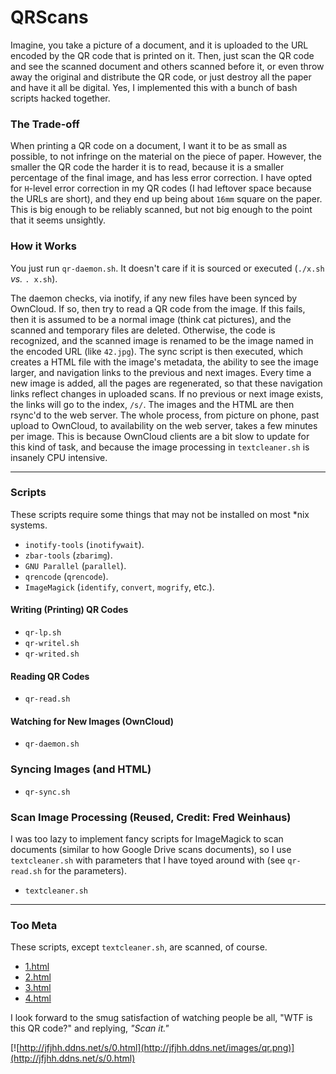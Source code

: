 QRScans
=======

Imagine, you take a picture of a document, and it is uploaded to the URL encoded
by the QR code that is printed on it. Then, just scan the QR code and see the
scanned document and others scanned before it, or even throw away the original
and distribute the QR code, or just destroy all the paper and have it all be
digital. Yes, I implemented this with a bunch of bash scripts hacked together.

### The Trade-off ###

When printing a QR code on a document, I want it to be as small as possible, to
not infringe on the material on the piece of paper. However, the smaller the QR
code the harder it is to read, because it is a smaller percentage of the final
image, and has less error correction. I have opted for `H`-level error
correction in my QR codes (I had leftover space because the URLs are short), and
they end up being about `16mm` square on the paper. This is big enough to be
reliably scanned, but not big enough to the point that it seems unsightly.

### How it Works ###

You just run `qr-daemon.sh`. It doesn't care if it is sourced or executed
(`./x.sh` *vs.* `. x.sh`).

The daemon checks, via inotify, if any new files have been synced by OwnCloud.
If so, then try to read a QR code from the image. If this fails, then it is
assumed to be a normal image (think cat pictures), and the scanned and temporary
files are deleted. Otherwise, the code is recognized, and the scanned image is
renamed to be the image named in the encoded URL (like `42.jpg`). The sync
script is then executed, which creates a HTML file with the image's metadata,
the ability to see the image larger, and navigation links to the previous and
next images. Every time a new image is added, all the pages are regenerated, so
that these navigation links reflect changes in uploaded scans. If no previous or
next image exists, the links will go to the index, `/s/`. The images and the
HTML are then rsync'd to the web server. The whole process, from picture on
phone, past upload to OwnCloud, to availability on the web server, takes a few
minutes per image. This is because OwnCloud clients are a bit slow to update for
this kind of task, and because the image processing in `textcleaner.sh` is
insanely CPU intensive.

* * *

### Scripts ###

These scripts require some things that may not be installed on most \*nix
systems.

- `inotify-tools` (`inotifywait`).
- `zbar-tools` (`zbarimg`).
- `GNU Parallel` (`parallel`).
- `qrencode` (`qrencode`).
- `ImageMagick` (`identify`, `convert`, `mogrify`, etc.).

#### Writing (Printing) QR Codes ####

- `qr-lp.sh`
- `qr-writel.sh`
- `qr-writed.sh`

#### Reading QR Codes ####

- `qr-read.sh`

#### Watching for New Images (OwnCloud) ####

- `qr-daemon.sh`

### Syncing Images (and HTML) ###

- `qr-sync.sh`

### Scan Image Processing (Reused, Credit: Fred Weinhaus) ###

I was too lazy to implement fancy scripts for ImageMagick to scan documents
(similar to how Google Drive scans documents), so I use `textcleaner.sh` with
parameters that I have toyed around with (see `qr-read.sh` for the parameters).

- `textcleaner.sh`

* * *

### Too Meta ###

These scripts, except `textcleaner.sh`, are scanned, of course.

- [1.html](http://jfjhh.ddns.net/s/1.html)
- [2.html](http://jfjhh.ddns.net/s/2.html)
- [3.html](http://jfjhh.ddns.net/s/3.html)
- [4.html](http://jfjhh.ddns.net/s/4.html)

I look forward to the smug satisfaction of watching people be all, "WTF is
this QR code?" and replying, *"Scan it."*

[![http://jfjhh.ddns.net/s/0.html](http://jfjhh.ddns.net/images/qr.png)](http://jfjhh.ddns.net/s/0.html)

